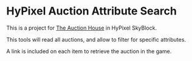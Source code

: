 # HyPixel Auction Attribute Search

This is a project for [The Auction House](https://wiki.hypixel.net/Auction_House) in HyPixel SkyBlock.

This tools will read all auctions, and allow to filter for specific attributes.

A link is included on each item to retrieve the auction in the game.

